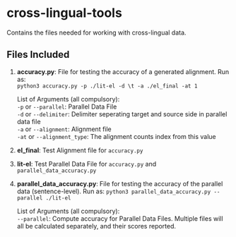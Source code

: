 # cross-lingual-tools

Contains the files needed for working with cross-lingual data.

## Files Included
1. <b>accuracy.py</b>:	File for testing the accuracy of a generated alignment. Run as:  
	```python3 accuracy.py -p ./lit-el -d \t -a ./el_final -at 1```  
	
	List of Arguments (all compulsory):  
	`-p` or `--parallel`:	Parallel Data File  
	`-d` or `--delimiter`:	Delimiter seperating target and source side in parallel data file  
	`-a` or `--alignment`:	Alignment file  
	`-at` or `--alignment_type`:	The alignment counts index from this value

2. <b>el_final</b>:	Test Alignment file for `accuracy.py`

3. <b>lit-el</b>:	Test Parallel Data File for `accuracy.py` and `parallel_data_accuracy.py`

4. <b>parallel_data_accuracy.py</b>:	File for testing the accuracy of the parallel data (sentence-level). Run as:
	```python3 parallel_data_accuracy.py --parallel ./lit-el```  
	
	List of Arguments (all compulsory):  
	`--parallel`:	Compute accuracy for Parallel Data Files. Multiple files will all be calculated separately, and their scores reported.
